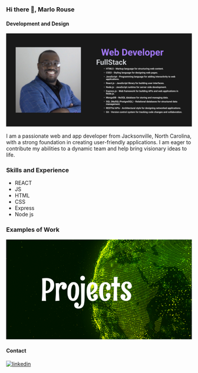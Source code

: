 ### Hi there 👋, Marlo Rouse
#### Development and Design
![Development and Design](https://github.com/Panthers217/Panthers217/blob/main/Marlo's%20Banner.png)

I am a passionate web and app developer from Jacksonville, North Carolina, with a strong foundation in creating user-friendly applications.
 I am eager to contribute my abilities to a dynamic team and help bring visionary ideas to life.

### Skills and Experience
* REACT 
* JS 
* HTML 
* CSS 
* Express 
* Node js

### Examples of Work
[<img src="https://github.com/Panthers217/Panthers217/blob/main/Marlo's%20project%20banner.png"/>](https://marlorouse-dev-portfolio.netlify.app)


 

#### Contact
[<img src='https://cdn.jsdelivr.net/npm/simple-icons@3.0.1/icons/linkedin.svg' alt='linkedin' height='40'>](https://linkedin.com/in/marlo-rouse-80125b23b) 


 

<!-- [![Anurag's GitHub stats](https://github-readme-stats.vercel.app/api?username=Panthers217)](https://github.com/anuraghazra/github-readme-stats) -->

<!--
**Panthers217/Panthers217** is a ✨ _special_ ✨ repository because its `README.md` (this file) appears on your GitHub profile.

Here are some ideas to get you started:

- 🔭 I’m currently working on ...
- 🌱 I’m currently learning ...
- 👯 I’m looking to collaborate on ...
- 🤔 I’m looking for help with ...
- 💬 Ask me about ...
- 📫 How to reach me: ...
- 😄 Pronouns: ...
- ⚡ Fun fact: ...
-->

